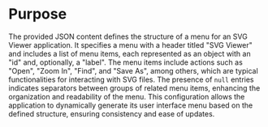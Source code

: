 # Purpose
The provided JSON content defines the structure of a menu for an SVG Viewer application. It specifies a menu with a header titled "SVG Viewer" and includes a list of menu items, each represented as an object with an "id" and, optionally, a "label". The menu items include actions such as "Open", "Zoom In", "Find", and "Save As", among others, which are typical functionalities for interacting with SVG files. The presence of `null` entries indicates separators between groups of related menu items, enhancing the organization and readability of the menu. This configuration allows the application to dynamically generate its user interface menu based on the defined structure, ensuring consistency and ease of updates.
